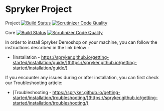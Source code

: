 # Spryker Project

Project
[![Build Status](https://travis-ci.com/spryker/project.svg?token=7jVDNZFJxpvBrFetYhbF&branch=master)](https://travis-ci.com/spryker/project)
[![Scrutinizer Code Quality](https://scrutinizer-ci.com/g/spryker/project/badges/quality-score.png?b=master&s=7f0c1247303c81b5047867595714ff5d7db02a5a)](https://scrutinizer-ci.com/g/spryker/project/?branch=master)

Core
[![Build Status](https://travis-ci.com/spryker/spryker.svg?token=7jVDNZFJxpvBrFetYhbF&branch=master)](https://travis-ci.com/spryker/spryker)
[![Scrutinizer Code Quality](https://scrutinizer-ci.com/g/spryker/spryker/badges/quality-score.png?b=master&s=25d80f2c1a93b3ae4d907ea8e75800a87469f088)](https://scrutinizer-ci.com/g/spryker/spryker/?branch=master)

In order to install Spryker Demoshop on your machine, you can follow the instructions described in the link below :

* [Installation - https://spryker.github.io/getting-started/installation/guide/](https://spryker.github.io/getting-started/installation/guide/)


If you encounter any issues during or after installation, you can first check our Troubleshooting article:

* [Troubleshooting - https://spryker.github.io/getting-started/installation/troubleshooting/](https://spryker.github.io/getting-started/installation/troubleshooting/)
